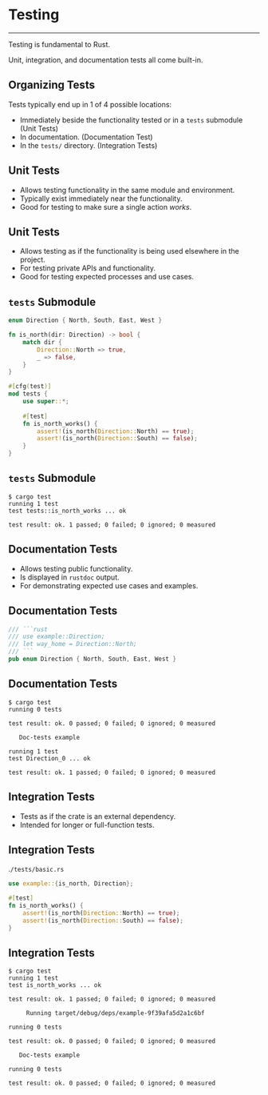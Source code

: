 # Testing

---

Testing is fundamental to Rust.

Unit, integration, and documentation tests all come built-in.

## Organizing Tests

Tests typically end up in 1 of 4 possible locations:

-   Immediately beside the functionality tested or in a `tests` submodule (Unit Tests)
-   In documentation. (Documentation Test)
-   In the `tests/` directory. (Integration Tests)

## Unit Tests

-   Allows testing functionality in the same module and environment.
-   Typically exist immediately near the functionality.
-   Good for testing to make sure a single action *works*.

## Unit Tests

-   Allows testing as if the functionality is being used elsewhere in the project.
-   For testing private APIs and functionality.
-   Good for testing expected processes and use cases.

## `tests` Submodule

```rust []
enum Direction { North, South, East, West }

fn is_north(dir: Direction) -> bool {
    match dir {
        Direction::North => true,
        _ => false,
    }
}

#[cfg(test)]
mod tests {
    use super::*;
    
    #[test]
    fn is_north_works() {
        assert!(is_north(Direction::North) == true);
        assert!(is_north(Direction::South) == false);
    }
}
```

## `tests` Submodule

```console
$ cargo test
running 1 test
test tests::is_north_works ... ok

test result: ok. 1 passed; 0 failed; 0 ignored; 0 measured
```

## Documentation Tests

-   Allows testing public functionality.
-   Is displayed in `rustdoc` output.
-   For demonstrating expected use cases and examples.

## Documentation Tests

```rust []
/// ```rust
/// use example::Direction;
/// let way_home = Direction::North;
/// ```
pub enum Direction { North, South, East, West }
```

## Documentation Tests

```console
$ cargo test
running 0 tests

test result: ok. 0 passed; 0 failed; 0 ignored; 0 measured

   Doc-tests example

running 1 test
test Direction_0 ... ok

test result: ok. 1 passed; 0 failed; 0 ignored; 0 measured
```

## Integration Tests

-   Tests as if the crate is an external dependency.
-   Intended for longer or full-function tests.

## Integration Tests

.`/tests/basic.rs`
```rust ignore []
use example::{is_north, Direction};

#[test]
fn is_north_works() {
    assert!(is_north(Direction::North) == true);
    assert!(is_north(Direction::South) == false);
}
```

## Integration Tests

```console
$ cargo test
running 1 test
test is_north_works ... ok

test result: ok. 1 passed; 0 failed; 0 ignored; 0 measured

     Running target/debug/deps/example-9f39afa5d2a1c6bf

running 0 tests

test result: ok. 0 passed; 0 failed; 0 ignored; 0 measured

   Doc-tests example

running 0 tests

test result: ok. 0 passed; 0 failed; 0 ignored; 0 measured
```
